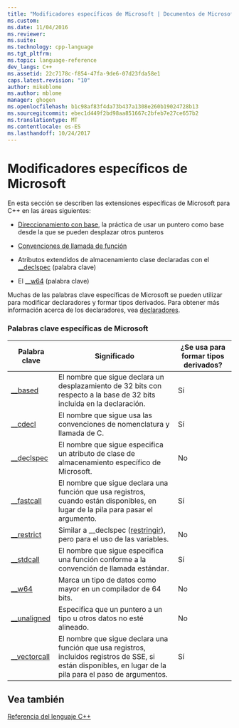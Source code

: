 ```yaml
---
title: "Modificadores específicos de Microsoft | Documentos de Microsoft"
ms.custom: 
ms.date: 11/04/2016
ms.reviewer: 
ms.suite: 
ms.technology: cpp-language
ms.tgt_pltfrm: 
ms.topic: language-reference
dev_langs: C++
ms.assetid: 22c7178c-f854-47fa-9de6-07d23fda58e1
caps.latest.revision: "10"
author: mikeblome
ms.author: mblome
manager: ghogen
ms.openlocfilehash: b1c98af83f4da73b437a1308e260b19024728b13
ms.sourcegitcommit: ebec1d449f2bd98aa851667c2bfeb7e27ce657b2
ms.translationtype: MT
ms.contentlocale: es-ES
ms.lasthandoff: 10/24/2017
---
```

# <a name="microsoft-specific-modifiers"></a>Modificadores específicos de Microsoft
En esta sección se describen las extensiones específicas de Microsoft para C++ en las áreas siguientes:  
  
-   [Direccionamiento con base](../cpp/based-addressing.md), la práctica de usar un puntero como base desde la que se pueden desplazar otros punteros  
  
-   [Convenciones de llamada de función](../cpp/calling-conventions.md)  
  
-   Atributos extendidos de almacenamiento clase declaradas con el [__declspec](../cpp/declspec.md) (palabra clave)  
  
-   El [__w64](../cpp/w64.md) (palabra clave)  
  
 Muchas de las palabras clave específicas de Microsoft se pueden utilizar para modificar declaradores y formar tipos derivados. Para obtener más información acerca de los declaradores, vea [declaradores](http://msdn.microsoft.com/en-us/8a7b9b51-92bd-4ac0-b3fe-0c4abe771838).  
  
### <a name="microsoft-specific-keywords"></a>Palabras clave específicas de Microsoft  
  
|Palabra clave|Significado|¿Se usa para formar tipos derivados?|  
|-------------|-------------|---------------------------------|  
|[__based](../cpp/based-grammar.md)|El nombre que sigue declara un desplazamiento de 32 bits con respecto a la base de 32 bits incluida en la declaración.|Sí|  
|[__cdecl](../cpp/cdecl.md)|El nombre que sigue usa las convenciones de nomenclatura y llamada de C.|Sí|  
|[__declspec](../cpp/declspec.md)|El nombre que sigue especifica un atributo de clase de almacenamiento específico de Microsoft.|No|  
|[__fastcall](../cpp/fastcall.md)|El nombre que sigue declara una función que usa registros, cuando están disponibles, en lugar de la pila para pasar el argumento.|Sí|  
|[__restrict](../cpp/extension-restrict.md)|Similar a __declspec ([restringir](../cpp/restrict.md)), pero para el uso de las variables.|No|  
|[__stdcall](../cpp/stdcall.md)|El nombre que sigue especifica una función conforme a la convención de llamada estándar.|Sí|  
|[__w64](../cpp/w64.md)|Marca un tipo de datos como mayor en un compilador de 64 bits.|No|  
|[__unaligned](../cpp/unaligned.md)|Especifica que un puntero a un tipo u otros datos no esté alineado.|No|  
|[__vectorcall](../cpp/vectorcall.md)|El nombre que sigue declara una función que usa registros, incluidos registros de SSE, si están disponibles, en lugar de la pila para el paso de argumentos.|Sí|  
  
## <a name="see-also"></a>Vea también  
 [Referencia del lenguaje C++](../cpp/cpp-language-reference.md)